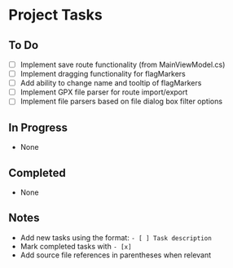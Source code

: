 # Project Tasks

## To Do
- [ ] Implement save route functionality (from MainViewModel.cs)
- [ ] Implement dragging functionality for flagMarkers
- [ ] Add ability to change name and tooltip of flagMarkers
- [ ] Implement GPX file parser for route import/export
- [ ] Implement file parsers based on file dialog box filter options

## In Progress
- None

## Completed
- None

## Notes
- Add new tasks using the format: `- [ ] Task description`
- Mark completed tasks with `- [x]`
- Add source file references in parentheses when relevant 